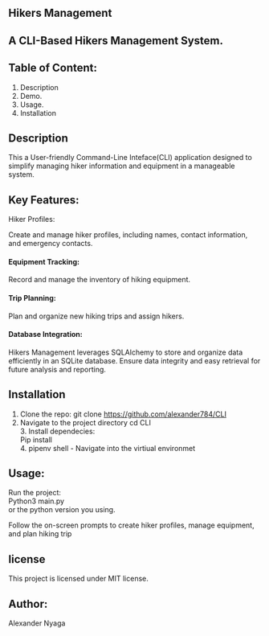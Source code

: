 ## Hikers Management

## A CLI-Based Hikers Management System.

## Table of Content:
 1. Description
 2. Demo.
 3. Usage.
 4. Installation

 ## Description
  This a User-friendly Command-Line Inteface(CLI) application designed to simplify managing hiker information and equipment in a manageable system.<br>

## Key Features:
   Hiker Profiles:

Create and manage hiker profiles, including names, contact information, and emergency contacts. <br>
   
   <h4>Equipment Tracking:</h4>

Record and manage the inventory of hiking equipment. <br>
    <h4>Trip Planning:</h4>
Plan and organize new hiking trips and assign hikers.<br>

<h4>Database Integration:</h4>
Hikers Management leverages SQLAlchemy to store and organize data efficiently in an SQLite database.
Ensure data integrity and easy retrieval for future analysis and reporting.



## Installation

   1. Clone the repo: git clone https://github.com/alexander784/CLI <br>
   2. Navigate to the project directory cd CLI <br>
    3. Install dependecies:<br> Pip install <br>
    4. pipenv shell - Navigate into the virtiual environmet

## Usage:
Run the project: <br>
       Python3 main.py <br>
       or the python version you using.

Follow the on-screen prompts to create hiker profiles, manage equipment, and plan hiking trip

## license
This project is licensed under MIT license.


## Author:
 Alexander Nyaga





    
   



